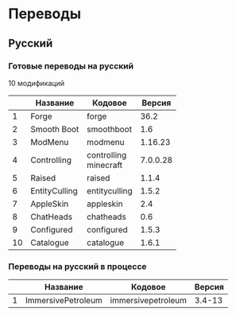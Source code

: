 # Переводы

## Русский

### Готовые переводы на русский

10 модификаций

|  | Название | Кодовое | Версия |
| - | - | - | - |
| 1 | Forge | forge | 36.2 |
| 2 | Smooth Boot | smoothboot | 1.6 |
| 3 | ModMenu | modmenu | 1.16.23 |
| 4 | Controlling | controlling<br>minecraft | 7.0.0.28 |
| 5 | Raised | raised | 1.1.4 |
| 6 | EntityCulling | entityculling | 1.5.2 |
| 7 | AppleSkin | appleskin | 2.4 |
| 8 | ChatHeads | chatheads | 0.6 |
| 9 | Configured | configured | 1.5.3 |
| 10 | Catalogue | catalogue | 1.6.1 |

### Переводы на русский в процессе

|  | Название | Кодовое | Версия |
| - | - | - | - |
| 1 | ImmersivePetroleum | immersivepetroleum | 3.4-13 |
